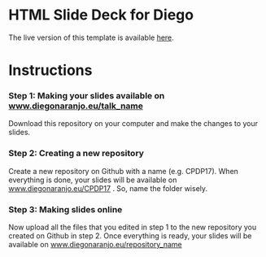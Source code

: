 # HTML Slide Deck for Diego

The live version of this template is available [here](http://www.privacypies.org/edri-slide-deck-template/talk_name).

# Instructions
### Step 1: Making your slides available on www.diegonaranjo.eu/talk_name
Download this repository on your computer and make the changes to your slides.

### Step 2: Creating a new repository
Create a new repository on Github with a name (e.g. CPDP17). When everything is done, your slides will be available on www.diegonaranjo.eu/CPDP17 . So, name the folder wisely.

### Step 3: Making slides online
Now upload all the files that you edited in step 1 to the new repository you created on Github in step 2. Once everything is ready, your slides will be available on www.diegonaranjo.eu/repository_name





